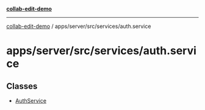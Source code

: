 [**collab-edit-demo**](../../../../../README.md)

***

[collab-edit-demo](../../../../../README.md) / apps/server/src/services/auth.service

# apps/server/src/services/auth.service

## Classes

- [AuthService](classes/AuthService.md)
